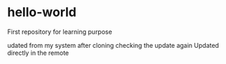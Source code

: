 # hello-world
First repository for learning purpose

udated from my system after cloning
checking the update again
Updated directly in the remote
